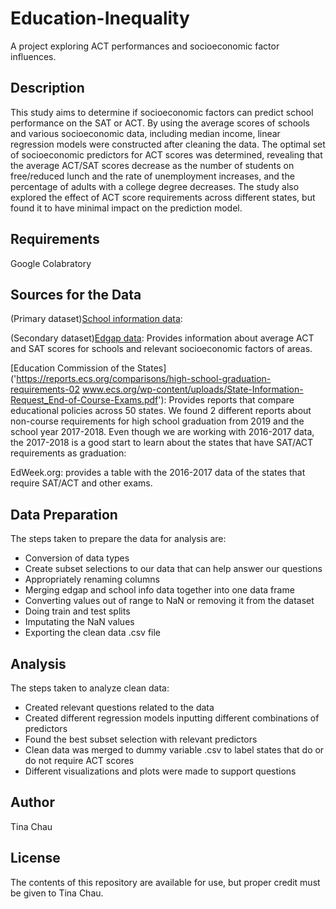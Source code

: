 # Education-Inequality 
A project exploring ACT performances and socioeconomic factor influences. 

## Description 
This study aims to determine if socioeconomic factors can predict school performance on the SAT or ACT. By using the average scores of schools and various socioeconomic data, including median income, linear regression models were constructed after cleaning the data. The optimal set of socioeconomic predictors for ACT scores was determined, revealing that the average ACT/SAT scores decrease as the number of students on free/reduced lunch and the rate of unemployment increases, and the percentage of adults with a college degree decreases. The study also explored the effect of ACT score requirements across different states, but found it to have minimal impact on the prediction model.

## Requirements
Google Colabratory 

## Sources for the Data
(Primary dataset)[School information data]('https://www.dropbox.com/s/lkl5nvcdmwyoban/ccd_sch_029_1617_w_1a_11212017.csv?dl=0'): 

(Secondary dataset)[Edgap data]('https://www.edgap.org/#5/37.892/-96.987'): Provides information about average ACT and SAT scores for schools and relevant socioeconomic factors of areas. 

[Education Commission of the States]('https://reports.ecs.org/comparisons/high-school-graduation-requirements-02
www.ecs.org/wp-content/uploads/State-Information-Request_End-of-Course-Exams.pdf'): Provides reports that compare educational policies across 50 states. We found 2 different reports about non-course requirements for high school graduation from 2019 and the school year 2017-2018. Even though we are working with 2016-2017 data, the 2017-2018 is a good start to learn about the states that have SAT/ACT requirements as graduation:


EdWeek.org: provides a table with the 2016-2017 data of the states that require SAT/ACT  and other exams. 

## Data Preparation 
The steps taken to prepare the data for analysis are: 
- Conversion of data types 
- Create subset selections to our data that can help answer our questions
- Appropriately renaming columns 
- Merging edgap and school info data together into one data frame 
- Converting values out of range to NaN or removing it from the dataset
- Doing train and test splits 
- Imputating the NaN values 
- Exporting the clean data .csv file 

## Analysis 
The steps taken to analyze clean data: 
- Created relevant questions related to the data 
- Created different regression models inputting different combinations of predictors 
- Found the best subset selection with relevant predictors 
- Clean data was merged to dummy variable .csv to label states that do or do not require ACT scores 
- Different visualizations and plots were made to support questions 

## Author 
Tina Chau 

## License 
The contents of this repository are available for use, but proper credit must be given to Tina Chau. 
